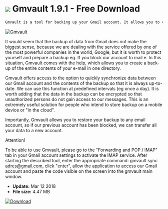 # ![](https://cdn.softexe.net/static/icon/6/gmvault-10560.png) Gmvault 1.9.1 - Free Download

```sh
Gmvault is a tool for backing up your Gmail account. It allows you to create a data backup and allows you to store it on your computer's hard drive.
```
[![Gmvault](https://gallery.dpcdn.pl/imgc/Tools/81057/g_-_420x350_1.5_-_x2524aed0-37f3-45ef-8b48-ee915c1be612.jpg)](https://softexe.net/win/disks-files/data-recovery/gmvault:pRefR.html)

It would seem that the backup of data from Gmail does not make the biggest sense, because we are dealing with the service offered by one of the most powerful companies in the world, Google, but it is worth to protect yourself and prepare a backup eg. If you block our account to mail e. In this situation, Gmvault comes with the help, which allows you to create a back-up of the entire contents of your e-mail in one directory.
 
 Gmvault offers access to the option to quickly synchronize data between our Gmail account and the contents of the backup so that it is always up-to-date. We can use this function at predefined intervals (eg once a day). It is worth adding that the data in the backup can be encrypted so that unauthorized persons do not gain access to our messages. This is an extremely useful solution for people who intend to store backup on a mobile device or "in the cloud".
 
 Importantly, Gmvault allows you to restore your backup to any email account, so if our previous account has been blocked, we can transfer all your data to a new account. 
 
 Attention!
 
 To be able to use Gmvault, please go to the "Forwarding and POP / IMAP" tab in your Gmail account settings to activate the IMAP service. After starting the described tool, enter the appropriate command: gmvault sync adres@gmail.com, click "enter", allow the application to access our Gmail account and paste the code visible on the screen into the gmvault main window.


- **Update:** Mar 12 2018
- **File size:** 4.47 MB

[![Download](https://cdn.softexe.net/static/img/download.png)](https://softexe.net/win/disks-files/data-recovery/gmvault:pRefR.html)


